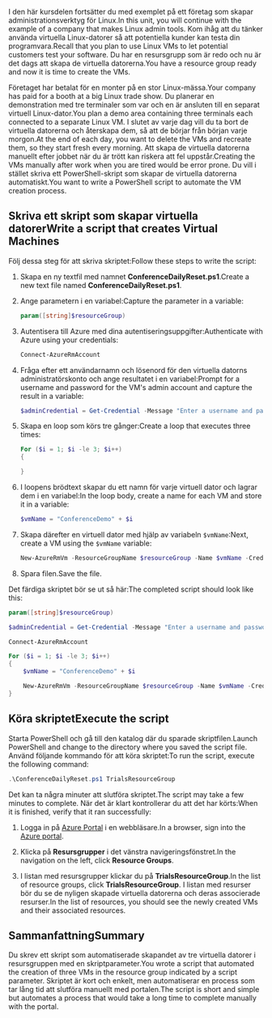 <span data-ttu-id="11bae-101">I den här kursdelen fortsätter du med exemplet på ett företag som skapar administrationsverktyg för Linux.</span><span class="sxs-lookup"><span data-stu-id="11bae-101">In this unit, you will continue with the example of a company that makes Linux admin tools.</span></span> <span data-ttu-id="11bae-102">Kom ihåg att du tänker använda virtuella Linux-datorer så att potentiella kunder kan testa din programvara.</span><span class="sxs-lookup"><span data-stu-id="11bae-102">Recall that you plan to use Linux VMs to let potential customers test your software.</span></span> <span data-ttu-id="11bae-103">Du har en resursgrupp som är redo och nu är det dags att skapa de virtuella datorerna.</span><span class="sxs-lookup"><span data-stu-id="11bae-103">You have a resource group ready and now it is time to create the VMs.</span></span>

<span data-ttu-id="11bae-104">Företaget har betalat för en monter på en stor Linux-mässa.</span><span class="sxs-lookup"><span data-stu-id="11bae-104">Your company has paid for a booth at a big Linux trade show.</span></span> <span data-ttu-id="11bae-105">Du planerar en demonstration med tre terminaler som var och en är ansluten till en separat virtuell Linux-dator.</span><span class="sxs-lookup"><span data-stu-id="11bae-105">You plan a demo area containing three terminals each connected to a separate Linux VM.</span></span> <span data-ttu-id="11bae-106">I slutet av varje dag vill du ta bort de virtuella datorerna och återskapa dem, så att de börjar från början varje morgon.</span><span class="sxs-lookup"><span data-stu-id="11bae-106">At the end of each day, you want to delete the VMs and recreate them, so they start fresh every morning.</span></span> <span data-ttu-id="11bae-107">Att skapa de virtuella datorerna manuellt efter jobbet när du är trött kan riskera att fel uppstår.</span><span class="sxs-lookup"><span data-stu-id="11bae-107">Creating the VMs manually after work when you are tired would be error prone.</span></span> <span data-ttu-id="11bae-108">Du vill i stället skriva ett PowerShell-skript som skapar de virtuella datorerna automatiskt.</span><span class="sxs-lookup"><span data-stu-id="11bae-108">You want to write a PowerShell script to automate the VM creation process.</span></span>

## <a name="write-a-script-that-creates-virtual-machines"></a><span data-ttu-id="11bae-109">Skriva ett skript som skapar virtuella datorer</span><span class="sxs-lookup"><span data-stu-id="11bae-109">Write a script that creates Virtual Machines</span></span>

<span data-ttu-id="11bae-110">Följ dessa steg för att skriva skriptet:</span><span class="sxs-lookup"><span data-stu-id="11bae-110">Follow these steps to write the script:</span></span>

1. <span data-ttu-id="11bae-111">Skapa en ny textfil med namnet **ConferenceDailyReset.ps1**.</span><span class="sxs-lookup"><span data-stu-id="11bae-111">Create a new text file named **ConferenceDailyReset.ps1**.</span></span>

1. <span data-ttu-id="11bae-112">Ange parametern i en variabel:</span><span class="sxs-lookup"><span data-stu-id="11bae-112">Capture the parameter in a variable:</span></span>

    ```powershell
    param([string]$resourceGroup)
    ```

1. <span data-ttu-id="11bae-113">Autentisera till Azure med dina autentiseringsuppgifter:</span><span class="sxs-lookup"><span data-stu-id="11bae-113">Authenticate with Azure using your credentials:</span></span>

    ```powershell
    Connect-AzureRmAccount
    ```

1. <span data-ttu-id="11bae-114">Fråga efter ett användarnamn och lösenord för den virtuella datorns administratörskonto och ange resultatet i en variabel:</span><span class="sxs-lookup"><span data-stu-id="11bae-114">Prompt for a username and password for the VM's admin account and capture the result in a variable:</span></span>

    ```powershell
    $adminCredential = Get-Credential -Message "Enter a username and password for the VM administrator."
    ```

1. <span data-ttu-id="11bae-115">Skapa en loop som körs tre gånger:</span><span class="sxs-lookup"><span data-stu-id="11bae-115">Create a loop that executes three times:</span></span>

    ```powershell
    For ($i = 1; $i -le 3; $i++) 
    {

    }
    ```

1. <span data-ttu-id="11bae-116">I loopens brödtext skapar du ett namn för varje virtuell dator och lagrar dem i en variabel:</span><span class="sxs-lookup"><span data-stu-id="11bae-116">In the loop body, create a name for each VM and store it in a variable:</span></span>

    ```powershell
    $vmName = "ConferenceDemo" + $i
    ```

1. <span data-ttu-id="11bae-117">Skapa därefter en virtuell dator med hjälp av variabeln `$vmName`:</span><span class="sxs-lookup"><span data-stu-id="11bae-117">Next, create a VM using the `$vmName` variable:</span></span>

   ```powershell
   New-AzureRmVm -ResourceGroupName $resourceGroup -Name $vmName -Credential $adminCredential -Location "East US" -Image UbuntuLTS
   ```

1. <span data-ttu-id="11bae-118">Spara filen.</span><span class="sxs-lookup"><span data-stu-id="11bae-118">Save the file.</span></span>

<span data-ttu-id="11bae-119">Det färdiga skriptet bör se ut så här:</span><span class="sxs-lookup"><span data-stu-id="11bae-119">The completed script should look like this:</span></span>

```powershell
param([string]$resourceGroup)

$adminCredential = Get-Credential -Message "Enter a username and password for the VM administrator."

Connect-AzureRmAccount

For ($i = 1; $i -le 3; $i++)
{
    $vmName = "ConferenceDemo" + $i

    New-AzureRmVm -ResourceGroupName $resourceGroup -Name $vmName -Credential $adminCredential -Location "East US" -Image UbuntuLTS
}
```

## <a name="execute-the-script"></a><span data-ttu-id="11bae-120">Köra skriptet</span><span class="sxs-lookup"><span data-stu-id="11bae-120">Execute the script</span></span>

<span data-ttu-id="11bae-121">Starta PowerShell och gå till den katalog där du sparade skriptfilen.</span><span class="sxs-lookup"><span data-stu-id="11bae-121">Launch PowerShell and change to the directory where you saved the script file.</span></span> <span data-ttu-id="11bae-122">Använd följande kommando för att köra skriptet:</span><span class="sxs-lookup"><span data-stu-id="11bae-122">To run the script, execute the following command:</span></span>

```powershell
.\ConferenceDailyReset.ps1 TrialsResourceGroup
```

<span data-ttu-id="11bae-123">Det kan ta några minuter att slutföra skriptet.</span><span class="sxs-lookup"><span data-stu-id="11bae-123">The script may take a few minutes to complete.</span></span> <span data-ttu-id="11bae-124">När det är klart kontrollerar du att det har körts:</span><span class="sxs-lookup"><span data-stu-id="11bae-124">When it is finished, verify that it ran successfully:</span></span>

<!---TODO: Update for sandbox?--->
1. <span data-ttu-id="11bae-125">Logga in på [Azure Portal](https://portal.azure.com/?azure-portal=true) i en webbläsare.</span><span class="sxs-lookup"><span data-stu-id="11bae-125">In a browser, sign into the [Azure portal](https://portal.azure.com/?azure-portal=true).</span></span>

1. <span data-ttu-id="11bae-126">Klicka på **Resursgrupper** i det vänstra navigeringsfönstret.</span><span class="sxs-lookup"><span data-stu-id="11bae-126">In the navigation on the left, click **Resource Groups**.</span></span>

1. <span data-ttu-id="11bae-127">I listan med resursgrupper klickar du på **TrialsResourceGroup**.</span><span class="sxs-lookup"><span data-stu-id="11bae-127">In the list of resource groups, click **TrialsResourceGroup**.</span></span> <span data-ttu-id="11bae-128">I listan med resurser bör du se de nyligen skapade virtuella datorerna och deras associerade resurser.</span><span class="sxs-lookup"><span data-stu-id="11bae-128">In the list of resources, you should see the newly created VMs and their associated resources.</span></span>

## <a name="summary"></a><span data-ttu-id="11bae-129">Sammanfattning</span><span class="sxs-lookup"><span data-stu-id="11bae-129">Summary</span></span>
<span data-ttu-id="11bae-130">Du skrev ett skript som automatiserade skapandet av tre virtuella datorer i resursgruppen med en skriptparameter.</span><span class="sxs-lookup"><span data-stu-id="11bae-130">You wrote a script that automated the creation of three VMs in the resource group indicated by a script parameter.</span></span> <span data-ttu-id="11bae-131">Skriptet är kort och enkelt, men automatiserar en process som tar lång tid att slutföra manuellt med portalen.</span><span class="sxs-lookup"><span data-stu-id="11bae-131">The script is short and simple but automates a process that would take a long time to complete manually with the portal.</span></span>